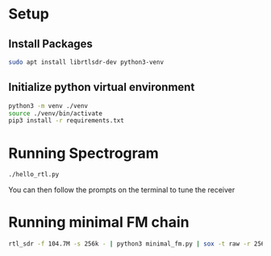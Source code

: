 # Setup
## Install Packages
```bash
sudo apt install librtlsdr-dev python3-venv
```

## Initialize python virtual environment
```bash
python3 -m venv ./venv
source ./venv/bin/activate
pip3 install -r requirements.txt
```

# Running Spectrogram
```bash
./hello_rtl.py
```
You can then follow the prompts on the terminal to tune the receiver

# Running minimal FM chain
```bash
rtl_sdr -f 104.7M -s 256k - | python3 minimal_fm.py | sox -t raw -r 256000 -b 16 -c 1 -L -e signed-integer - -d rate 32000
```


